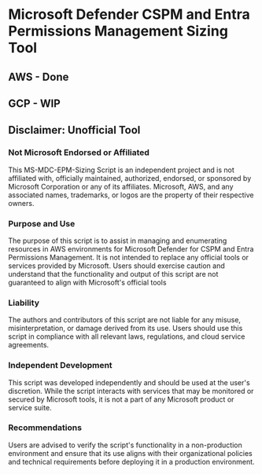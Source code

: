 # Microsoft Defender CSPM and Entra Permissions Management Sizing Tool

## AWS - Done

## GCP - WIP

## Disclaimer: Unofficial Tool

### Not Microsoft Endorsed or Affiliated
This MS-MDC-EPM-Sizing Script is an independent project and is not affiliated with, officially maintained, authorized, endorsed, or sponsored by Microsoft Corporation or any of its affiliates. Microsoft, AWS, and any associated names, trademarks, or logos are the property of their respective owners.

### Purpose and Use
The purpose of this script is to assist in managing and enumerating resources in AWS environments for Microsoft Defender for CSPM and Entra Permissions Management. It is not intended to replace any official tools or services provided by Microsoft. Users should exercise caution and understand that the functionality and output of this script are not guaranteed to align with Microsoft's official tools

### Liability
The authors and contributors of this script are not liable for any misuse, misinterpretation, or damage derived from its use. Users should use this script in compliance with all relevant laws, regulations, and cloud service agreements. 

### Independent Development
This script was developed independently and should be used at the user's discretion. While the script interacts with services that may be monitored or secured by Microsoft tools, it is not a part of any Microsoft product or service suite.

### Recommendations
Users are advised to verify the script's functionality in a non-production environment and ensure that its use aligns with their organizational policies and technical requirements before deploying it in a production environment.

